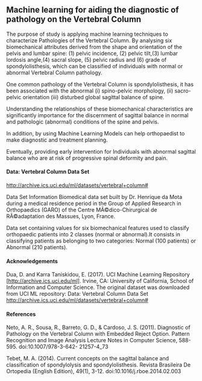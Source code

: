 ## Machine learning for aiding the diagnostic of pathology on the Vertebral Column
The purpose of study is applying machine learning techniques to characterize Pathologies of the Vertebral Column. By analysing  six biomechanical attributes derived from the shape and orientation of the pelvis and lumbar spine: (1) pelvic incidence, (2) pelvic tilt,(3) lumbar lordosis angle,(4) sacral slope, (5) pelvic radius and (6) grade of spondylolisthesis, which can be classified of individuals with normal or abnormal Vertebral Column pathology.

One common pathology of the Vertebral Column is spondylolisthesis, it has been associated with the abnormal (i) spino-pelvic morphology, (ii) sacro-pelvic orientation (iii) disturbed global sagittal balance of spine.

Understanding the relationships of these biomechanical characteristics are significantly importance for the discernment of sagittal balance in normal and pathologic (abnormal) conditions of the spine and pelvis.  

In addition, by using Machine Learning Models can help orthopaedist to make diagnostic and treatment planning.  

Eventually, providing early intervention for Individuals with abnormal sagittal balance who are at risk of progressive spinal deformity and pain.

#### Data: Vertebral Column Data Set
http://archive.ics.uci.edu/ml/datasets/vertebral+column#

Data Set Information
Biomedical data set built by Dr. Henrique da Mota during a medical residence period in the Group of Applied Research in Orthopaedics (GARO) of the Centre MÃ©dico-Chirurgical de RÃ©adaptation des Massues, Lyon, France.

Data set containing values for six biomechanical features used to classify orthopaedic patients into 2 classes (normal or abnormal).It consists in classifying patients as belonging to two categories: Normal (100 patients) or Abnormal (210 patients). 

#### Acknowledgements
Dua, D. and Karra Taniskidou, E. (2017). UCI Machine Learning Repository [http://archive.ics.uci.edu/ml]. Irvine, CA: University of California, School of Information and Computer Science.
The original dataset was downloaded from UCI ML repository: Data: Vertebral Column Data Set http://archive.ics.uci.edu/ml/datasets/vertebral+column#

#### References 
Neto, A. R., Sousa, R., Barreto, G. D., & Cardoso, J. S. (2011). Diagnostic of Pathology on the Vertebral Column with Embedded Reject Option. Pattern Recognition and Image Analysis Lecture Notes in Computer Science, 588-595. doi:10.1007/978-3-642- 21257-4_73

Tebet, M. A. (2014). Current concepts on the sagittal balance and classification of spondylolysis and spondylolisthesis. Revista Brasileira De Ortopedia (English Edition), 49(1), 3-12. doi:10.1016/j.rboe.2014.02.003
